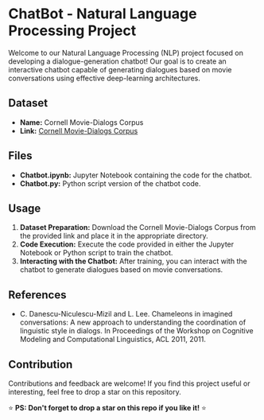# ChatBot - Natural Language Processing Project

Welcome to our Natural Language Processing (NLP) project focused on developing a dialogue-generation chatbot! Our goal is to create an interactive chatbot capable of generating dialogues based on movie conversations using effective deep-learning architectures.

## Dataset
- **Name:** Cornell Movie-Dialogs Corpus
- **Link:** [Cornell Movie-Dialogs Corpus](https://www.cs.cornell.edu/~cristian/Cornell_Movie-Dialogs_Corpus.html)

## Files
- **Chatbot.ipynb:** Jupyter Notebook containing the code for the chatbot.
- **Chatbot.py:** Python script version of the chatbot code.

## Usage
1. **Dataset Preparation:** Download the Cornell Movie-Dialogs Corpus from the provided link and place it in the appropriate directory.
2. **Code Execution:** Execute the code provided in either the Jupyter Notebook or Python script to train the chatbot.
3. **Interacting with the Chatbot:** After training, you can interact with the chatbot to generate dialogues based on movie conversations.

## References
- C. Danescu-Niculescu-Mizil and L. Lee. Chameleons in imagined conversations: A new approach to understanding the coordination of linguistic style in dialogs. In Proceedings of the Workshop on Cognitive Modeling and Computational Linguistics, ACL 2011, 2011.

## Contribution
Contributions and feedback are welcome! If you find this project useful or interesting, feel free to drop a star on this repository.

⭐ **PS: Don't forget to drop a star on this repo if you like it!** ⭐
